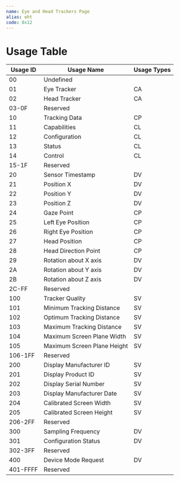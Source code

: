 ```yaml
---
name: Eye and Head Trackers Page
alias: eht
code: 0x12
---
```

# Usage Table

| Usage ID | Usage Name                  | Usage Types |
|----------|-----------------------------|-------------|
| 00       | Undefined                   |             |
| 01       | Eye  Tracker                | CA          |
| 02       | Head  Tracker               | CA          |
| 03-0F    | Reserved                    |             |
| 10       | Tracking  Data              | CP          |
| 11       | Capabilities                | CL          |
| 12       | Configuration               | CL          |
| 13       | Status                      | CL          |
| 14       | Control                     | CL          |
| 15-1F    | Reserved                    |             |
| 20       | Sensor Timestamp            | DV          |
| 21       | Position X                  | DV          |
| 22       | Position Y                  | DV          |
| 23       | Position Z                  | DV          |
| 24       | Gaze  Point                 | CP          |
| 25       | Left  Eye  Position         | CP          |
| 26       | Right  Eye  Position        | CP          |
| 27       | Head  Position              | CP          |
| 28       | Head  Direction  Point      | CP          |
| 29       | Rotation about X axis       | DV          |
| 2A       | Rotation about Y axis       | DV          |
| 2B       | Rotation about Z axis       | DV          |
| 2C-FF    | Reserved                    |             |
| 100      | Tracker Quality             | SV          |
| 101      | Minimum Tracking Distance   | SV          |
| 102      | Optimum Tracking Distance   | SV          |
| 103      | Maximum Tracking Distance   | SV          |
| 104      | Maximum Screen Plane Width  | SV          |
| 105      | Maximum Screen Plane Height | SV          |
| 106-1FF  | Reserved                    |             |
| 200      | Display Manufacturer ID     | SV          |
| 201      | Display Product ID          | SV          |
| 202      | Display Serial Number       | SV          |
| 203      | Display Manufacturer Date   | SV          |
| 204      | Calibrated Screen Width     | SV          |
| 205      | Calibrated Screen Height    | SV          |
| 206-2FF  | Reserved                    |             |
| 300      | Sampling Frequency          | DV          |
| 301      | Configuration Status        | DV          |
| 302-3FF  | Reserved                    |             |
| 400      | Device Mode Request         | DV          |
| 401-FFFF | Reserved                    |             |
